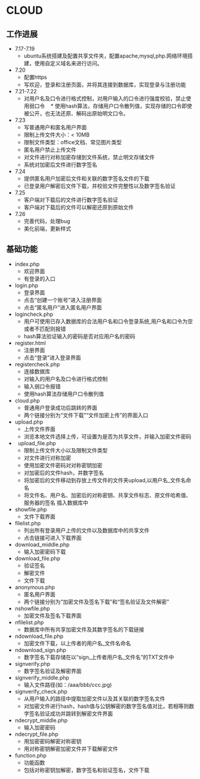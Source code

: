 #  CLOUD

## 工作进展
*   7.17-7.19
    *   ubuntu系统搭建及配置共享文件夹，配置apache,mysql,php.网络环境搭建，使用自定义域名来进行访问。
*   7.20
    *   配置https
    *   写欢迎，登录和注册页面，并将其连接到数据库，实现登录与注册功能
*   7.21-7.22
    *   对用户名及口令进行格式控制，对用户输入的口令进行强度校验，禁止使用弱口令 
    *   使用hash算法，存储用户口令散列值，实现存储的口令即使被公开，也无法还原、解码出原始明文口令。
*   7.23
    *   写普通用户和匿名用户界面
    *   限制上传文件大小：< 10MB
    *   限制文件类型：office文档、常见图片类型
    *   匿名用户禁止上传文件
    *   对文件进行对称加密存储到文件系统，禁止明文存储文件 
    *   系统对加密后文件进行数字签名
*   7.24
    *   提供匿名用户加密后文件和关联的数字签名文件的下载
    *   已登录用户解密后文件下载，并校验文件完整性以及数字签名验证
*   7.25
    *   客户端对下载后的文件进行数字签名验证
    *   客户端对下载后的文件可以解密还原到原始文件
*   7.26
    *   完善代码，处理bug
    *   美化前端，更新样式

    


## 基础功能
*   index.php
    *   欢迎界面
    *   有登录的入口
*   login.php
    *   登录界面
    *   点击“创建一个账号”进入注册界面
    *   点击“匿名用户”进入匿名用户界面
*   logincheck.php
    *   用户可使用已存入数据库的合法用户名和口令登录系统,用户名和口令为空或者不匹配则报错
    *   hash算法验证输入的密码是否对应用户名的密码
*   register.html   
    *   注册界面    
    *   点击“登录”进入登录界面
*   registercheck.php
    *   连接数据库
    *   对输入的用户名及口令进行格式控制
    *   输入弱口令报错
    *   使用hash算法存储用户口令散列值
*   cloud.php
    *   普通用户登录成功后跳转的界面
    *   两个链接分别为“文件下载”“文件加密上传”的界面入口
*   upload.php
    *   上传文件界面
    *   浏览本地文件选择上传，可设置为是否为共享文件，并输入加密文件密码
*   upload_file.php
    *   限制上传文件大小以及限制文件类型
    *   对文件进行对称加密
    *   使用加密文件密码对对称密钥加密
    *   对加密后的文件hash，并数字签名
    *   将加密后的文件移动到存放上传文件的文件夹upload,以用户名_文件名命名
    *   将文件名、用户名、加密后的对称密钥、共享文件标志、原文件哈希值、服务器的签名 插入数据库中
*   showfile.php
    *   文件下载界面
*   filelist.php
    *   列出所有登录用户上传的文件以及数据库中的共享文件
    *   点击链接可进入下载界面
*   download_middle.php
    *   输入加密密码下载
*   download_file.php
    *   验证签名
    *   解密文件
    *   文件下载
*   anonymous.php
    *   匿名用户界面
    *   两个链接分别为“加密文件及签名下载”和“签名验证及文件解密”
*   nshowfile.php
    *   加密文件及签名下载界面
*   nfilelist.php
    *   数据库中所有共享加密文件及其数字签名的下载链接
*   ndownload_file.php
    *   加密文件下载，以上传者的用户名_文件名命名
*   ndownload_sign.php
    *   数字签名下载存储在以“sign_上传者用户名_文件名”的TXT文件中
*   signverify.php
    *   数字签名验证及解密界面
*   signverify_middle.php
    *   输入文件路径(如：/aaa/bbb/ccc.jpg)
*   signverify_check.php
    *   从用户输入的路径中提取加密文件以及其关联的数字签名文件
    *   对加密文件进行hash，hash值与公钥解密的数字签名值对比，若相等则数字签名验证成功并跳转到解密文件界面
*   ndecrypt_middle.php
    *   输入加密密码
*   ndecrypt_file.php
    *   用加密密码解密对称密钥
    *   用对称密钥解密加密文件并下载解密文件
*   function.php
    *   功能函数
    *   包括对称密钥加解密，数字签名和验证签名，文件下载
